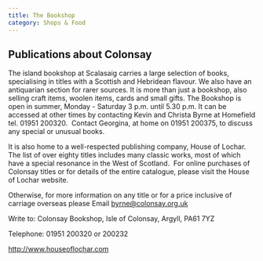 ```yaml
---
title: The Bookshop
category: Shops & Food
---
```


## Publications about Colonsay

The island bookshop at Scalasaig carries a large selection of books, specialising in titles with a Scottish and Hebridean flavour. We also have an antiquarian section for rarer sources. It is more than just a bookshop, also selling craft items, woolen items, cards and small gifts. The Bookshop is open in summer, Monday - Saturday 3 p.m. until 5.30 p.m. It can be accessed at other times by contacting Kevin and Christa Byrne at Homefield tel. 01951 200320.  Contact Georgina, at home on 01951 200375, to discuss any special or unusual books.

It is also home to a well-respected publishing company, House of Lochar. The list of over eighty titles includes many classic works, most of which have a special resonance in the West of Scotland.  For online purchases of Colonsay titles or for details of the entire catalogue, please visit the House of Lochar website.

Otherwise, for more information on any title or for a price inclusive of carriage overseas please Email <byrne@colonsay.org.uk>

Write to: Colonsay Bookshop, Isle of Colonsay, Argyll, PA61 7YZ

Telephone: 01951 200320 or 200232

<http://www.houseoflochar.com>